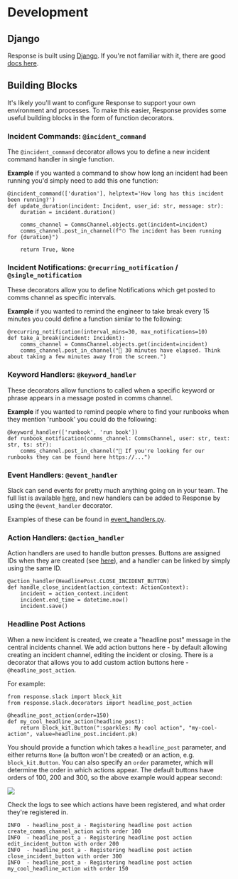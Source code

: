 # Development

## Django
Response is built using [Django](https://www.djangoproject.com/). If you're not familiar with it, there are good [docs here](https://docs.djangoproject.com/en/2.1/).

## Building Blocks

It's likely you'll want to configure Response to support your own environment and processes.  To make this easier, Response provides some useful building blocks in the form of function decorators.

### Incident Commands: `@incident_command`

The `@incident_command` decorator allows you to define a new incident command handler in single function.

**Example** if you wanted a command to show how long an incident had been running you'd simply need to add this one function:

```
@incident_command(['duration'], helptext='How long has this incident been running?')
def update_duration(incident: Incident, user_id: str, message: str):
    duration = incident.duration()

    comms_channel = CommsChannel.objects.get(incident=incident)
    comms_channel.post_in_channel(f"⏱ The incident has been running for {duration}")

    return True, None
```

### Incident Notifications: `@recurring_notification` / `@single_notification`

These decorators allow you to define Notifications which get posted to comms channel as specific intervals.

**Example** if you wanted to remind the engineer to take break every 15 minutes you could define a function similar to the following:

```
@recurring_notification(interval_mins=30, max_notifications=10)
def take_a_break(incident: Incident):
    comms_channel = CommsChannel.objects.get(incident=incident)
    comms_channel.post_in_channel("👋 30 minutes have elapsed. Think about taking a few minutes away from the screen.")
```

### Keyword Handlers: `@keyword_handler`

These decorators allow functions to called when a specific keyword or phrase appears in a message posted in comms channel.

**Example** if you wanted to remind people where to find your runbooks when they mention 'runbook' you could do the following:

```
@keyword_handler(['runbook', 'run book'])
def runbook_notification(comms_channel: CommsChannel, user: str, text: str, ts: str):
    comms_channel.post_in_channel("📗 If you're looking for our runbooks they can be found here https://...")
```

### Event Handlers: `@event_handler`

Slack can send events for pretty much anything going on in your team. The full list is available [here](https://api.slack.com/events), and new handlers can be added to Response by using the `@event_handler` decorator.

Examples of these can be found in [event_handlers.py](https://github.com/monzo/response/blob/master/slack/event_handlers.py).

### Action Handlers: `@action_handler`

Action handlers are used to handle button presses.  Buttons are assigned IDs when they are created (see [here](https://github.com/monzo/response/blob/master/slack/models/headline_post.py#L57)), and a handler can be linked by simply using the same ID.

```
@action_handler(HeadlinePost.CLOSE_INCIDENT_BUTTON)
def handle_close_incident(action_context: ActionContext):
    incident = action_context.incident
    incident.end_time = datetime.now()
    incident.save()
```

### Headline Post Actions

When a new incident is created, we create a "headline post" message in the central incidents channel. We add action buttons here - by default allowing creating an incident channel, editing the incident or closing. There is a decorator that allows you to add custom action buttons here - `@headline_post_action`.

For example:
```
from response.slack import block_kit
from response.slack.decorators import headline_post_action

@headline_post_action(order=150)
def my_cool_headline_action(headline_post):
    return block_kit.Button(":sparkles: My cool action", "my-cool-action", value=headline_post.incident.pk)
```

You should provide a function which takes a `headline_post` parameter, and either returns `None` (a button won't be created) or an action, e.g. `block_kit.Button`. You can also specify an `order` parameter, which will determine the order in which actions appear. The default buttons have orders of 100, 200 and 300, so the above example would appear second:

![](https://www.dropbox.com/s/ummtglal8xmw2rj/Screenshot%202019-08-08%2014.55.20.png?raw=1)

Check the logs to see which actions have been registered, and what order they're registered in.

```
INFO  - headline_post_a - Registering headline post action create_comms_channel_action with order 100
INFO  - headline_post_a - Registering headline post action edit_incident_button with order 200
INFO  - headline_post_a - Registering headline post action close_incident_button with order 300
INFO  - headline_post_a - Registering headline post action my_cool_headline_action with order 150
```

